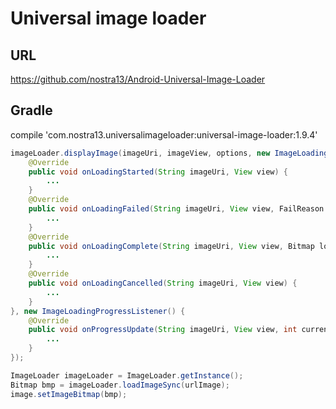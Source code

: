 # Universal image loader

## URL
https://github.com/nostra13/Android-Universal-Image-Loader

## Gradle
compile 'com.nostra13.universalimageloader:universal-image-loader:1.9.4'

```java
imageLoader.displayImage(imageUri, imageView, options, new ImageLoadingListener() {
    @Override
    public void onLoadingStarted(String imageUri, View view) {
        ...
    }
    @Override
    public void onLoadingFailed(String imageUri, View view, FailReason failReason) {
        ...
    }
    @Override
    public void onLoadingComplete(String imageUri, View view, Bitmap loadedImage) {
        ...
    }
    @Override
    public void onLoadingCancelled(String imageUri, View view) {
        ...
    }
}, new ImageLoadingProgressListener() {
    @Override
    public void onProgressUpdate(String imageUri, View view, int current, int total) {
        ...
    }
});
```

```java
ImageLoader imageLoader = ImageLoader.getInstance();
Bitmap bmp = imageLoader.loadImageSync(urlImage);
image.setImageBitmap(bmp);                  
```